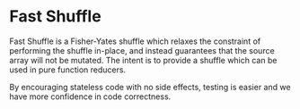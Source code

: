 # Fast Shuffle

Fast Shuffle is a Fisher-Yates shuffle which relaxes the constraint of
performing the shuffle in-place, and instead guarantees that the source
array will not be mutated. The intent is to provide a shuffle which can
be used in pure function reducers.

By encouraging stateless code with no side effects, testing is easier and
we have more confidence in code correctness.
